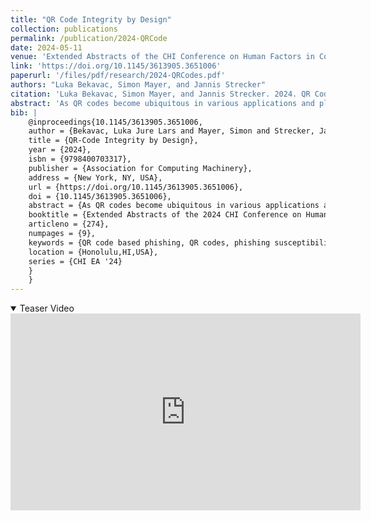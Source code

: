 ```yaml
---
title: "QR Code Integrity by Design"
collection: publications
permalink: /publication/2024-QRCode
date: 2024-05-11
venue: 'Extended Abstracts of the CHI Conference on Human Factors in Computing Systems (CHI EA ’24)'
link: 'https://doi.org/10.1145/3613905.3651006' 
paperurl: '/files/pdf/research/2024-QRCodes.pdf'
authors: "Luka Bekavac, Simon Mayer, and Jannis Strecker"
citation: 'Luka Bekavac, Simon Mayer, and Jannis Strecker. 2024. QR Code Integrity by Design. In Extended Abstracts of the CHI Conference on Human Factors in Computing Systems (CHI EA ’24), May 11–16, 2024, Honolulu, HI, USA. ACM, New York, NY, USA, 9 pages. https://doi.org/10.1145/3613905.3651006'
abstract: 'As QR codes become ubiquitous in various applications and places, their susceptibility to tampering, known as quishing, poses a significant threat to user security. In this paper we introduce SafeQR codes that address this challenge by introducing innovative design strategies to enhance QR code security. Leveraging visual elements and secure design principles, the project aims to make tampering more noticeable, thereby empowering users to recognize and avoid potential phishing threats. Further, we highlight the limitations of current user-education methods in combating quishing and propose different attacker models tailored to address quishing attacks. In addition, we introduce a multi-faceted defense strategy that merges design innovation with user vigilance. Through a user study, we demonstrate the efficacy of ’Integrity by Design’ QR codes. These innovatively designed QR codes significantly raise user suspicion in case of tampering and effectively reduce the likelihood of successful quishing attacks.'
bib: | 
    @inproceedings{10.1145/3613905.3651006,
    author = {Bekavac, Luka Jure Lars and Mayer, Simon and Strecker, Jannis},
    title = {QR-Code Integrity by Design},
    year = {2024},
    isbn = {9798400703317},
    publisher = {Association for Computing Machinery},
    address = {New York, NY, USA},
    url = {https://doi.org/10.1145/3613905.3651006},
    doi = {10.1145/3613905.3651006},
    abstract = {As QR codes become ubiquitous in various applications and places, their susceptibility to tampering, known as quishing, poses a significant threat to user security. In this paper we introduce SafeQR codes that address this challenge by introducing innovative design strategies to enhance QR code security. Leveraging visual elements and secure design principles, the project aims to make tampering more noticeable, thereby empowering users to recognize and avoid potential phishing threats. Further, we highlight the limitations of current user-education methods in combating quishing and propose different attacker models tailored to address quishing attacks. In addition, we introduce a multi-faceted defense strategy that merges design innovation with user vigilance. Through a user study, we demonstrate the efficacy of ’Integrity by Design’ QR codes. These innovatively designed QR codes significantly raise user suspicion in case of tampering and effectively reduce the likelihood of successful quishing attacks.},
    booktitle = {Extended Abstracts of the 2024 CHI Conference on Human Factors in Computing Systems},
    articleno = {274},
    numpages = {9},
    keywords = {QR code based phishing, QR codes, phishing susceptibility, privacy, quishing},
    location = {Honolulu,HI,USA},
    series = {CHI EA '24}
    }
    }
---
```


<details open><summary><i class="fa fa-fw fa-film fa-info-color" aria-hidden="true"></i> Teaser Video</summary>
<div class="video-container">
<iframe width="560" height="315" src="https://www.youtube-nocookie.com/embed/QHPBjNuq2Zk?si=lJoluiNRtqU9k0mf" title="YouTube video player" frameborder="0" allow="accelerometer; autoplay; clipboard-write; encrypted-media; gyroscope; picture-in-picture; web-share" referrerpolicy="strict-origin-when-cross-origin" allowfullscreen></iframe>
</div>
 </details>

